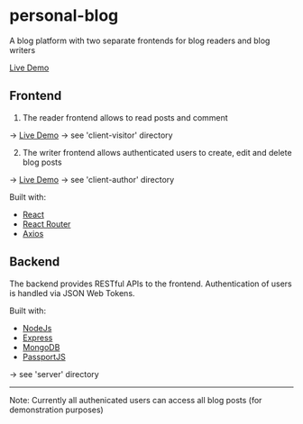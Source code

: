 # personal-blog

A blog platform with two separate frontends for blog readers and blog writers

[Live Demo]()

## Frontend

1. The reader frontend allows to read posts and comment

-> [Live Demo]()
-> see 'client-visitor' directory

2. The writer frontend allows authenticated users to create, edit and delete blog posts

-> [Live Demo]()
-> see 'client-author' directory

Built with:

- [React](https://reactjs.org/)
- [React Router](https://reactrouter.com/en/main)
- [Axios](https://axios-http.com/docs/intro)

## Backend

The backend provides RESTful APIs to the frontend. Authentication of users is handled via JSON Web Tokens.

Built with:

- [NodeJs](https://nodejs.org/en/)
- [Express](https://expressjs.com/)
- [MongoDB](https://www.mongodb.com/)
- [PassportJS](https://www.passportjs.org/)

-> see 'server' directory

---

Note: Currently all authenicated users can access all blog posts (for demonstration purposes)
